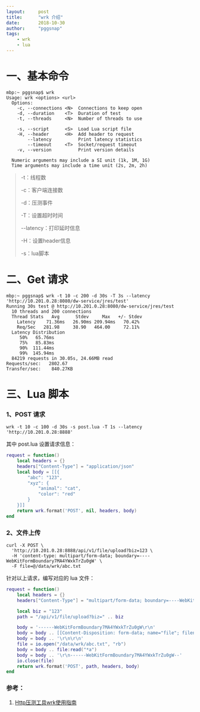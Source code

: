```yaml
---
layout:     post
title:      "wrk 介绍"
date:       2018-10-30
author:     "pggsnap"
tags:
    - wrk
    - lua
---
```


# 一、基本命令

```
mbp:~ pggsnap$ wrk
Usage: wrk <options> <url>
  Options:
    -c, --connections <N>  Connections to keep open
    -d, --duration    <T>  Duration of test
    -t, --threads     <N>  Number of threads to use

    -s, --script      <S>  Load Lua script file
    -H, --header      <H>  Add header to request
        --latency          Print latency statistics
        --timeout     <T>  Socket/request timeout
    -v, --version          Print version details

  Numeric arguments may include a SI unit (1k, 1M, 1G)
  Time arguments may include a time unit (2s, 2m, 2h)
```

> -t：线程数
>
> -c：客户端连接数
>
> -d：压测事件
>
> -T：设置超时时间
>
> --latency：打印延时信息
>
> -H：设置header信息
>
> -s：lua脚本



# 二、Get 请求

```shell
mbp:~ pggsnap$ wrk -t 10 -c 200 -d 30s -T 3s --latency 'http://10.201.0.28:8080/dw-service/jres/test'
Running 30s test @ http://10.201.0.28:8080/dw-service/jres/test
  10 threads and 200 connections
  Thread Stats   Avg      Stdev     Max   +/- Stdev
    Latency    71.36ms   26.90ms 209.94ms   70.42%
    Req/Sec   281.98     38.90   464.00     72.11%
  Latency Distribution
     50%   65.76ms
     75%   85.83ms
     90%  111.44ms
     99%  145.94ms
  84219 requests in 30.05s, 24.66MB read
Requests/sec:   2802.67
Transfer/sec:    840.27KB
```



# 三、Lua 脚本

### 1、POST 请求

`wrk -t 10 -c 100 -d 30s -s post.lua -T 1s --latency 'http://10.201.0.28:8888'`

其中 post.lua 设置请求信息：

```lua
request = function()
    local headers = {}
    headers["Content-Type"] = "application/json"
    local body = [[{
        "abc": "123",
        "xyz": {
            "animal": "cat",
            "color": "red"
        }
    }]]
    return wrk.format('POST', nil, headers, body)
end
```



### 2、文件上传

```shell
curl -X POST \
  'http://10.201.0.28:8888/api/v1/file/upload?biz=123 \
  -H 'content-type: multipart/form-data; boundary=----WebKitFormBoundary7MA4YWxkTrZu0gW' \
  -F file=@/data/wrk/abc.txt
```

针对以上请求，编写对应的 lua 文件：

```lua
request = function()
    local headers = {}
    headers["Content-Type"] = "multipart/form-data; boundary=----WebKitFormBoundary7MA4YWxkTrZu0gW"

    local biz = "123"
    path = "/api/v1/file/upload?biz=" .. biz

    body = '------WebKitFormBoundary7MA4YWxkTrZu0gW\r\n'
    body = body .. [[Content-Disposition: form-data; name="file"; filename="abc.txt"]]
    body = body .. '\r\n\r\n'
    file = io.open("/data/wrk/abc.txt", "rb")
    body = body .. file:read("*a")
    body = body .. '\r\n------WebKitFormBoundary7MA4YWxkTrZu0gW--'
    io.close(file)
    return wrk.format('POST', path, headers, body)
end
```



### 参考：

1. [Http压测工具wrk使用指南](http://zhaox.github.io/benchmark/2016/12/28/wrk-guidelines)